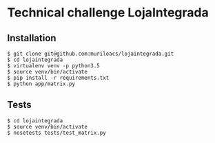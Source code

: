 # Technical challenge LojaIntegrada


## Installation

    $ git clone git@github.com:muriloacs/lojaintegrada.git
    $ cd lojaintegrada
    $ virtualenv venv -p python3.5
    $ source venv/bin/activate 
    $ pip install -r requirements.txt
    $ python app/matrix.py 
    
## Tests
    $ cd lojaintegrada
    $ source venv/bin/activate 
    $ nosetests tests/test_matrix.py
